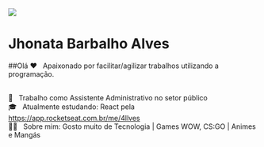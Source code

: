<img width="auto" src="https://cdn.discordapp.com/attachments/694609874197151754/813851700011335730/NLW04_pack_divulgacao_-_Github.png">

# Jhonata Barbalho Alves

##Olá
:heart: &nbsp; Apaixonado por facilitar/agilizar trabalhos utilizando a programação.

<br/> :department_store: &nbsp; Trabalho como Assistente Administrativo no setor público
<br/> :mortar_board: &nbsp; Atualmente estudando: React pela https://app.rocketseat.com.br/me/4llves
<br/> 🙋‍♂️ &nbsp; Sobre mim: Gosto muito de Tecnologia | Games WOW, CS:GO | Animes e Mangás







<!--
**4llves/4llves** is a ✨ _special_ ✨ repository because its `README.md` (this file) appears on your GitHub profile.

Here are some ideas to get you started:

- 🔭 I’m currently working on ...
- 🌱 I’m currently learning ...
- 👯 I’m looking to collaborate on ...
- 🤔 I’m looking for help with ...
- 💬 Ask me about ...
- 📫 How to reach me: ...
- 😄 Pronouns: ...
- ⚡ Fun fact: ...
-->
